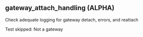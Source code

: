
## gateway_attach_handling (ALPHA)

Check adequate logging for gateway detach, errors, and reattach


Test skipped: Not a gateway
